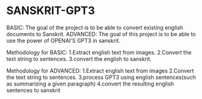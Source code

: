 # SANSKRIT-GPT3

BASIC: The goal of the project is to be able to convert existing english documents to Sanskrit.
ADVANCED: The goal of this project is to be able to use the power of OPENAI'S GPT3 in sanskrit.

Methodology for BASIC: 
  1.Extract english text from images.
  2.Convert the text string to sentences. 
  3.convert the english to sanskrit.
  
  Methodology for ADVANCED:
    1.Extract english text from images
    2.Convert the text string to sentences.
    3.process GPT3 using english sentences(such as summarizing a given paragraph)
    4.convert the resulting english sentences to sanskrit
